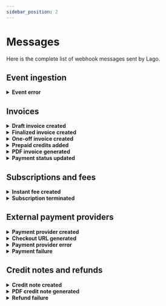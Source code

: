 ```yaml
---
sidebar_position: 2
---
```


# Messages
Here is the complete list of webhook messages sent by Lago.

## Event ingestion

<details className="custom-toggle">
<summary><b>Event error</b></summary>
This webhook is sent when there is an error related to the creation of an event.

```json
{
  "webhook_type": "event.error",
  "object_type": "event_error",
  "event_error": {
    "status": 422,
    "error": "Unprocessable entity",
    "message": "code does not exist",
    "input_params": {
      "transaction_id": "__transaction_id__",
      "external_customer_id": "customer123",
      "code": "code123"
    }
  }
}
```

| Attributes | Description |
| -----------| ----------- |
| **status** &nbsp &nbsp <Type>String</Type> &nbsp &nbsp <NotNullable>Not null</NotNullable> | HTTP status of the error. Possible statuses are `404` or `422` |
| **error** &nbsp &nbsp <Type>String</Type> &nbsp &nbsp <NotNullable>Not null</NotNullable> | HTTP error code. Possible errors are `Not found` or `Unprocessable entity` |
| **message** &nbsp &nbsp <Type>String</Type> &nbsp &nbsp <NotNullable>Not null</NotNullable> | Error code. See next list for the description of each error code. |
| **input_params** &nbsp &nbsp <Type>JSON</Type> &nbsp &nbsp <NotNullable>Not null</NotNullable> | JSON provided at event creation |

| Code | Description |
|--|--|
| **billable_metric_not_found** &nbsp &nbsp <Type>404</Type> | No billable metric matches the given code |
| **customer_not_found** &nbsp &nbsp <Type>404</Type> | No customer matches the external id |
| **subscription_not_found** &nbsp &nbsp <Type>404</Type> | No subscription matches the given external subscription id |
| **invalid_argument** &nbsp &nbsp <Type>422</Type> | No subscription matches the given external subscription id |
| **invalid_recurring_resource** &nbsp &nbsp <Type>422</Type> | Provided recurring resource for persisted event is invalid |
</details>

## Invoices

<details className="custom-toggle">
<summary><b>Draft invoice created</b></summary>
Sent when a new invoice is in draft.

```json
{
  "webhook_type": "invoice.drafted",
  "object_type": "invoice",
  "invoice": {
    "lago_id": "10pb140c-0e7a-44dc-bdff-b683d0770et9",
    "sequential_id": 2,
    "number": "LAG-1234-001-002",
    "issuing_date": "2023-01-22",
    "invoice_type": "subscription",
    "status": "draft",
    "payment_status": "pending",
    "amount_cents": 5500,
    "amount_currency": "USD",
    "vat_amount_cents": 0,
    "vat_amount_currency": "USD",
    "credit_amount_cents": 0,
    "credit_amount_currency": "USD",
    "total_amount_cents": 5500,
    "total_amount_currency": "USD",
    "file_url": null,
    "legacy": false,
    "customer": {
      "lago_id": "578df9d1-a5b5-abc4-b1cd-cc123159cdj3",
      "external_id": "customer_1234",
      "name": "Helen Ross",
      "sequential_id": 26,
      "slug": "LAG-X575-026",
      "created_at": "2023-01-11T06:59:44Z",
      "country": null,
      "address_line1": null,
      "address_line2": null,
      "state": null,
      "zipcode": null,
      "email": null,
      "city": null,
      "url": null,
      "phone": null,
      "logo_url": null,
      "legal_name": null,
      "legal_number": null,
      "currency": "USD",
      "timezone": null,
      "applicable_timezone": "Europe/Paris",
      "billing_configuration": {
        "invoice_grace_period": null,
        "payment_provider": null,
        "vat_rate": null
      }
    },
    "subscriptions": [
      {
        "lago_id": "00911bba-d074-1234-abcd-00d4e57746mm",
        "external_id": "07cc066d-1234-5678-xyzw-e42ea21e6307",
        "lago_customer_id": "578df9d1-a5b5-abc4-b1cd-cc123159cdj3",
        "external_customer_id": "customer_1234",
        "name": "",
        "plan_code": "corporate",
        "status": "active",
        "billing_time": "anniversary",
        "subscription_at": "2023-01-17T15:44:16Z",
        "started_at": "2023-01-17T15:44:16Z",
        "terminated_at": null,
        "canceled_at": null,
        "created_at": "2023-01-17T15:44:39Z",
        "previous_plan_code": null,
        "next_plan_code": null,
        "downgrade_plan_date": null,
        "subscription_date": "2023-01-17"
      }
    ],
    "fees": [
      {
        "lago_id": "12345678-ebea-47de-ghjk-bbbfd42755f3",
        "lago_group_id": null,
        "lago_true_up_fee_id": null,
        "lago_true_up_parent_fee_id": null,
        "item": {
          "type": "subscription",
          "code": "corporate",
          "name": "Corporate"
        },
        "amount_cents": 5500,
        "amount_currency": "USD",
        "vat_amount_cents": 0,
        "vat_amount_currency": "USD",
        "total_amount_cents": 5500,
        "total_amount_currency": "EUR",
        "units": "1.0",
        "events_count": null
      }
    ],
    "credits": []
  }
}
```

| Attributes | Description |
| -----------| ----------- |
| **invoice** &nbsp &nbsp <Type>JSON</Type> &nbsp &nbsp <NotNullable>Not nullable</NotNullable> | [Invoice object](../invoices/invoice-object) |
</details>

<details className="custom-toggle">
<summary><b>Finalized invoice created</b></summary>
Sent when an invoice is finalized.

This will allow your application to proceed with the billing.

```json
{
  "webhook_type": "invoice.created",
  "object_type": "invoice",
  "invoice": {
    "lago_id": "5eb02857-a71e-4ea2-bcf9-57d3a41bc6ba",
    "sequential_id": 2,
    "number": "LAG-1234-001-002",
    "issuing_date": "2022-04-29",
    "invoice_type": "subscription",
    "status": "finalized",
    "payment_status": "succeeded",
    "amount_cents": 100,
    "amount_currency": "EUR",
    "vat_amount_cents": 20,
    "vat_amount_currency": "EUR",
    "total_amount_cents": 120,
    "total_amount_currency": "EUR",
    "file_url": "https://getlago.com/invoice/file",
    "customer": {
      "lago_id": "99a6094e-199b-4101-896a-54e927ce7bd7",
      "sequential_id": 1,
      "slug": "LAG-1234-001",
      "external_id": "5eb02857-a71e-4ea2-bcf9-57d3a41bc6ba",
      "address_line1": "5230 Penfield Ave",
      "address_line2": null,
      "city": "Woodland Hills",
      "country": "US",
      "created_at": "2022-04-29T08:59:51Z",
      "email": "dinesh@piedpiper.test",
      "legal_name": "Coleman-Blair",
      "legal_number": "49-008-2965",
      "logo_url": "http://hooli.com/logo.png",
      "name": "Gavin Belson",
      "phone": "1-171-883-3711 x245",
      "state": "CA",
      "url": "http://hooli.com",
      "vat_rate": 20.0,
      "zipcode": "91364"
    },
    "subscriptions": [
        {
        "lago_id": "b7ab2926-1de8-4428-9bcd-779314ac129b",
        "external_id": "susbcription_external_id",
        "lago_customer_id": "99a6094e-199b-4101-896a-54e927ce7bd7",
        "external_customer_id": "5eb02857-a71e-4ea2-bcf9-57d3a41bc6ba",
        "canceled_at": "2022-04-29T08:59:51Z",
        "created_at": "2022-04-29T08:59:51Z",
        "plan_code": "new_code",
        "started_at": "2022-04-29T08:59:51Z",
        "status": "active",
        "terminated_at": null
      }
    ],
    "fees": [
      {
        "lago_id": "b7ab2926-1de8-4428-9bcd-779314ac129b",
        "lago_group_id": null,
        "lago_true_up_fee_id": null,
        "lago_true_up_parent_fee_id": null,
        "item": {
          "type": "subscription",
          "code": "plan_code",
          "name": "Plan"
        },
        "amount_cents": 100,
        "amount_currency": "EUR",
        "vat_amount_cents": 20,
        "vat_amount_currency": "EUR",
        "total_amount_cents": 120,
        "total_amount_currency": "EUR",
        "units": "0.32",
        "events_count": 23
      }
    ],
    "credits": [
      {
        "lago_id": "b7ab2926-1de8-4428-9bcd-779314ac129b",
        "item": {
          "lago_id": "b7ab2926-1de8-4428-9bcd-779314ac129b",
          "type": "coupon",
          "code": "coupon_code",
          "name": "Coupon"
        },
        "amount_cents": 100,
        "amount_currency": "EUR"
      }
    ]
  }
}
```

| Attributes | Description |
| -----------| ----------- |
| **invoice** &nbsp &nbsp <Type>JSON</Type> &nbsp &nbsp <NotNullable>Not nullable</NotNullable> | [Invoice object](../invoices/invoice-object) |
</details>

<details className="custom-toggle">
<summary><b>One-off invoice created</b></summary>
Sent when a one-off invoice is created. Only add-ons can be applied to one-off invoices.

```json
{
  "webhook_type": "invoice.one_off_created",
  "object_type": "invoice",
  "invoice": {
    "lago_id": "b7b6a31f-b81b-4ae5-a9c8-05c407e47416",
    "sequential_id": 4,
    "number": "ONE-0499-001-004",
    "issuing_date": "2023-05-05",
    "invoice_type": "one_off",
    "status": "finalized",
    "payment_status": "pending",
    "currency": "USD",
    "fees_amount_cents": 25000,
    "vat_amount_cents": 2500,
    "coupons_amount_cents": 0,
    "credit_notes_amount_cents": 0,
    "sub_total_vat_excluded_amount_cents": 25000,
    "sub_total_vat_included_amount_cents": 27500,
    "total_amount_cents": 27500,
    "prepaid_credit_amount_cents": 0,
    "file_url": null,
    "version_number": 3,
    "legacy": false,
    "amount_currency": "USD",
    "vat_amount_currency": "USD",
    "credit_amount_currency": "USD",
    "total_amount_currency": "USD",
    "amount_cents": 25000,
    "credit_amount_cents": 0,
    "customer": {
      "lago_id": "37cee916-5751-4665-9774-aa05bb1a2ffd",
      "external_id": "5eb02857-a71e-4ea2-bcf9-57d3a41bc6ba",
      "name": "Gavin Belson",
      "sequential_id": 1,
      "slug": "TWI-2B86-001",
      "created_at": "2022-06-01T09:01:12Z",
      "country": "US",
      "address_line1": "5230 Penfield Ave",
      "address_line2": null,
      "state": "CA",
      "zipcode": "91364",
      "email": "dinesh@piedpiper.test",
      "city": "Woodland Hills",
      "url": "http://hooli.com",
      "phone": "1-171-883-3711 x245",
      "logo_url": "http://hooli.com/logo.png",
      "legal_name": "Coleman-Blair",
      "legal_number": "49-008-2965",
      "currency": "USD",
      "timezone": null,
      "applicable_timezone": "UTC",
      "billing_configuration": {
        "invoice_grace_period": null,
        "payment_provider": null,
        "vat_rate": 0,
        "document_locale": null
      }
    },
    "fees": [
      {
        "lago_id": "5fe06606-25c8-4aa8-bce8-a19a12383d51",
        "lago_group_id": null,
        "lago_invoice_id": "b7b6a31f-b81b-4ae5-a9c8-05c407e47416",
        "lago_true_up_fee_id": null,
        "lago_true_up_parent_fee_id": null,
        "item": {
          "type": "add_on",
          "code": "setup_fee",
          "name": "Setup Fee",
          "lago_item_id": "b3f1967d-bf84-44a7-b3e9-207024a6aaa5",
          "item_type": "AddOn"
        },
        "amount_cents": 5000,
        "amount_currency": "USD",
        "vat_amount_cents": 500,
        "vat_amount_currency": "USD",
        "total_amount_cents": 5500,
        "total_amount_currency": "USD",
        "units": "5.0",
        "description": "",
        "unit_amount_cents": 1000,
        "events_count": null,
        "payment_status": "pending",
        "created_at": "2023-05-05T15:05:27Z",
        "succeeded_at": null,
        "failed_at": null,
        "refunded_at": null
      },
      {
        "lago_id": "a74705a1-05f2-41cb-b315-ab0c858c215d",
        "lago_group_id": null,
        "lago_invoice_id": "b7b6a31f-b81b-4ae5-a9c8-05c407e47416",
        "lago_true_up_fee_id": null,
        "lago_true_up_parent_fee_id": null,
        "item": {
          "type": "add_on",
          "code": "customer_success_fee",
          "name": "Customer Success",
          "lago_item_id": "66b75fbf-3410-4251-9105-b4b3d5922a1d",
          "item_type": "AddOn"
        },
        "amount_cents": 20000,
        "amount_currency": "USD",
        "vat_amount_cents": 2000,
        "vat_amount_currency": "USD",
        "total_amount_cents": 22000,
        "total_amount_currency": "USD",
        "units": "1.0",
        "description": "My new description",
        "unit_amount_cents": 20000,
        "events_count": null,
        "payment_status": "pending",
        "created_at": "2023-05-05T15:05:27Z",
        "succeeded_at": null,
        "failed_at": null,
        "refunded_at": null
      }
    ]
  }
}
```

| Attributes | Description |
| -----------| ----------- |
| **invoice** &nbsp &nbsp <Type>JSON</Type> &nbsp &nbsp <NotNullable>Not nullable</NotNullable> | [Invoice object](../invoices/invoice-object) |
</details>

<details className="custom-toggle">
<summary><b>Prepaid credits added</b></summary>
Sent when prepaid credits have been added to the customer's wallet.

You can use this information to generate a PDF invoice or collect the payment.

```json
{
  "webhook_type": "invoice.paid_credit_added",
  "object_type": "invoice",
  "invoice": {
    "lago_id": "0e77ace9-68ba-0000-aaaa-999888c43f75",
    "sequential_id": 14,
    "number": "SEL-AZ22-034-014",
    "issuing_date": "2023-04-24",
    "invoice_type": "credit",
    "status": "finalized",
    "payment_status": "pending",
    "currency": "USD",
    "fees_amount_cents": 100,
    "amount_cents": 100,
    "vat_amount_cents": 0,
    "coupons_amount_cents": 0,
    "credit_notes_amount_cents": 0,
    "credit_amount_cents": 0,
    "total_amount_cents": 100,
    "prepaid_credit_amount_cents": 0,
    "file_url": null,
    "version_number": 2,
    "legacy": false,
    "amount_currency": "USD",
    "vat_amount_currency": "USD",
    "credit_amount_currency": "USD",
    "total_amount_currency": "USD",
    "customer": {
      "lago_id": "0e77ace9-68ba-1111-bbbb-999888c43f75",
      "external_id": "customer_1234",
      "name": "James White",
      "sequential_id": 34,
      "slug": "SEL-AZ22-034",
      "created_at": "2023-04-19T21:49:37Z",
      "country": null,
      "address_line1": null,
      "address_line2": null,
      "state": null,
      "zipcode": null,
      "email": null,
      "city": null,
      "url": null,
      "phone": null,
      "logo_url": null,
      "legal_name": null,
      "legal_number": null,
      "currency": "USD",
      "timezone": null,
      "applicable_timezone": "UTC",
      "billing_configuration": {
        "invoice_grace_period": null,
        "payment_provider": null,
        "vat_rate": null,
        "document_locale": null
      }
    },
    "fees": [
      {
        "lago_id": "0e77ace9-68ba-3333-hhhh-999888c43f75",
        "lago_group_id": null,
        "lago_invoice_id": "0e77ace9-68ba-4444-pppp-999888c43f75",
        "lago_true_up_fee_id": null,
        "lago_true_up_parent_fee_id": null,
        "item": {
          "type": "credit",
          "code": "credit",
          "name": "credit",
          "lago_item_id": "0e77ace9-68ba-9999-rrrr-999888c43f75",
          "item_type": "WalletTransaction"
        },
        "amount_cents": 100,
        "amount_currency": "USD",
        "vat_amount_cents": 0,
        "vat_amount_currency": "USD",
        "total_amount_cents": 100,
        "total_amount_currency": "USD",
        "units": "1.0",
        "events_count": null,
        "external_subscription_id": null,
        "payment_status": "pending",
        "created_at": "2023-04-24T08:47:43Z",
        "succeeded_at": null,
        "failed_at": null,
        "refunded_at": null
      }
    ]
  }
}
```

| Attributes | Description |
| -----------| ----------- |
| **invoice** &nbsp &nbsp <Type>JSON</Type> &nbsp &nbsp <NotNullable>Not nullable</NotNullable> | [Invoice object](../invoices/invoice-object) |
</details>


<details className="custom-toggle">
<summary><b>PDF invoice generated</b></summary>
Sent when the PDF file has been generated for a customer invoice.

This will allow your application to retrieve the PDF invoice.

```json
{
  "webhook_type": "invoice.generated",
  "object_type": "invoice",
  "invoice": {
    "lago_id": "5eb02857-a71e-4ea2-bcf9-57d3a41bc6ba",
    "sequential_id": 2,
    "number": "LAG-1234-001-002",
    "from_date": "2022-04-01",
    "to_date": "2022-04-30",
    "charges_from_date": "2022-04-01",
    "issuing_date": "",
    "amount_cents": 100,
    "amount_currency": "EUR",
    "vat_amount_cents": 20,
    "vat_amount_currency": "EUR",
    "total_amount_cents": 120,
    "total_amount_currency": "EUR",
    "file_url": "https://getlago.com/invoice/file",
  }
}
```

| Attributes | Description |
| -----------| ----------- |
| **invoice** &nbsp &nbsp <Type>JSON</Type> &nbsp &nbsp <NotNullable>Not nullable</NotNullable> | [Invoice object](../invoices/invoice-object) |
</details>

<details className="custom-toggle">
<summary><b>Payment status updated</b></summary>
Sent when the payment status of an invoice is updated based on information provided by the PSP.

```json
{
  "webhook_type": "invoice.payment_status_updated",
  "object_type": "invoice",
  "invoice": {
    "lago_id": "68133479-abcd-1234-5678-jklm437da000",
    "sequential_id": 1,
    "number": "SEL-AZ22-040-XXX",
    "issuing_date": "2023-04-24",
    "invoice_type": "subscription",
    "status": "finalized",
    "payment_status": "succeeded",
    "currency": "USD",
    "fees_amount_cents": 70,
    "amount_cents": 70,
    "vat_amount_cents": 11,
    "coupons_amount_cents": 0,
    "credit_notes_amount_cents": 0,
    "credit_amount_cents": 0,
    "total_amount_cents": 81,
    "prepaid_credit_amount_cents": 0,
    "file_url": null,
    "version_number": 2,
    "legacy": false,
    "amount_currency": "USD",
    "vat_amount_currency": "USD",
    "credit_amount_currency": "USD",
    "total_amount_currency": "USD"
  }
}
```

| Attributes | Description |
| -----------| ----------- |
| **invoice** &nbsp &nbsp <Type>JSON</Type> &nbsp &nbsp <NotNullable>Not nullable</NotNullable> | [Invoice object](../invoices/invoice-object) |
</details>


## Subscriptions and fees

<details className="custom-toggle">
<summary><b>Instant fee created</b></summary>
Sent when a fee for a charge to be paid in advance is created.

You can use this information to collect the payment of the `pay_in_advance` fee.

```json
{
  "webhook_type": "fee.created",
  "object_type": "fee",
  "fee": {
    "lago_id": "6be23c42-47d2-45a3-9770-5b3572f225c3",
    "lago_group_id": "5b4881e3-b451-472e-9e03-d99379550743",
    "lago_true_up_fee_id": null,
    "lago_true_up_parent_fee_id": null,
    "item": {
      "type": "subscription",
      "code": "plan_code",
      "name": "Plan"
    },
    "amount_cents": 100,
    "amount_currency": "EUR",
    "vat_amount_cents": 20,
    "vat_amount_currency": "EUR",
    "total_amount_cents": 120,
    "total_amount_currency": "EUR",
    "units": "0.32",
    "events_count": 23
  }
}
```

| Attributes | Description |
| -----------| ----------- |
| **fee** &nbsp &nbsp <Type>JSON</Type> &nbsp &nbsp <NotNullable>Not nullable</NotNullable> | [Fee object](../fees/fee-object) |

</details>

<details className="custom-toggle">
<summary><b>Subscription terminated</b></summary>
Sent when a subscription is terminated.

```json
{
  "webhook_type": "subscription.terminated",
  "object_type": "subscription",
  "subscription": {
    "lago_id": "0fd99089-b15a-abcd-1234-a8292df18990",
    "external_id": "custom_sub_id_1234",
    "lago_customer_id": "27b9c2d9-abcd-1234-898f-hyt29a8e0eea",
    "external_customer_id": "customer_1234",
    "name": "",
    "plan_code": "premium",
    "status": "terminated",
    "billing_time": "anniversary",
    "subscription_at": "2023-01-11T10:51:29Z",
    "started_at": "2023-01-11T10:51:29Z",
    "terminated_at": "2023-01-24T14:53:02Z",
    "canceled_at": null,
    "created_at": "2023-01-11T10:51:34Z",
    "previous_plan_code": null,
    "next_plan_code": null,
    "downgrade_plan_date": null,
    "subscription_date": "2023-01-11"
  }
}
```

| Attributes | Description |
| -----------| ----------- |
| **subscription** &nbsp &nbsp <Type>JSON</Type> &nbsp &nbsp <NotNullable>Not nullable</NotNullable> | [Subscription object](../subscriptions/subscription-object) |
</details>


## External payment providers

<details className="custom-toggle">
<summary><b>Payment provider created</b></summary>
This webhook is sent when a customer is successfully created in the payment provider's application.

This allows you to retrieve the identifier assigned to the customer by the payment service provider.

```json
{
  "webhook_type": "customer.payment_provider_created",
  "object_type": "customer",
  "customer": {
    "lago_id": "99a6094e-199b-4101-896a-54e927ce7bd7",
    "external_id": "5eb02857-a71e-4ea2-bcf9-57d3a41bc6ba",
    "address_line1": "5230 Penfield Ave",
    "address_line2": null,
    "city": "Woodland Hills",
    "country": "US",
    "created_at": "2022-04-29T08:59:51Z",
    "email": "dinesh@piedpiper.test",
    "legal_name": "Coleman-Blair",
    "legal_number": "49-008-2965",
    "logo_url": "http://hooli.com/logo.png",
    "name": "Gavin Belson",
    "phone": "1-171-883-3711 x245",
    "state": "CA",
    "url": "http://hooli.com",
    "vat_rate": 12.5,
    "zipcode": "91364",
    "billing_configuration": {
      "payment_provider": "stripe",
      "provider_customer_id": "cus_12345"
    }
  }
}
```

| Attributes | Description |
| -----------| ----------- |
| **customer** &nbsp &nbsp <Type>JSON</Type> &nbsp &nbsp <NotNullable>Not nullable</NotNullable> | [Customer object](../customers/customer-object) |
</details>


<details className="custom-toggle">
<summary><b>Checkout URL generated</b></summary>
Sent when a new customer is created through integration with GoCardless.

Includes the URL that should be used to set up the [direct debit mandate](../../guide/payments/gocardless-integration#direct-debit).

```json
{
  "webhook_type": "customer.checkout_url_generated",
  "object_type": "payment_provider_customer_checkout_url",
  "payment_provider_customer_checkout_url": {
    "lago_customer_id": "99a6094e-199b-4101-896a-54e927ce7bd7",
    "external_customer_id": "5eb02857-a71e-4ea2-bcf9-57d3a41bc6ba",
    "payment_provider": "gocardless",
    "checkout_url": "__CUSTOM_CHECKOUT_URL__"
  }
}
```

| Attributes | Description |
| -----------| ----------- |
| **lago_customer_id** &nbsp &nbsp <Type>String</Type> &nbsp &nbsp <NotNullable>Not null</NotNullable> | Unique identifer of the customer in Lago |
| **external_customer_id** &nbsp &nbsp <Type>String</Type> &nbsp &nbsp <NotNullable>Not null</NotNullable> | Unique identifer of the customer in your application |
| **payment_provider** &nbsp &nbsp <Type>String</Type> &nbsp &nbsp <NotNullable>Not null</NotNullable> | Default payment provider for this customer |
| **checkout_url** &nbsp &nbsp <Type>String</Type> &nbsp &nbsp <NotNullable>Not null</NotNullable> | URL that should be used to set up the direct debit mandate |
</details>

<details className="custom-toggle">
<summary><b>Payment provider error</b></summary>
This webhook is sent when there is an error related to the creation of a customer in the payment provider's application.

You should review the customer's data.

```json
{
  "webhook_type": "customer.payment_provider_error",
  "object_type": "payment_provider_customer_error",
  "payment_provider_customer_error": {
    "lago_id": "5eb02857-a71e-4ea2-bcf9-57d3a41bc6ba",
    "external_id": "5eb02857-a71e-4ea2-bcf9-57d3a41bc6ba",
    "payment_provider": "stripe",
    "provider_error": {
      "message": "Invalid email address",
      "error_code": "email_invalid"
    }
  }
}
```

| Attributes | Description |
| -----------| ----------- |
| **lago_id** &nbsp &nbsp <Type>String</Type> &nbsp &nbsp <NotNullable>Not null</NotNullable> | Unique identifer of the customer in Lago application |
| **external_id** &nbsp &nbsp <Type>String</Type> &nbsp &nbsp <NotNullable>Not null</NotNullable> | Unique identifer of the customer in your application |
| **payment_provider** &nbsp &nbsp <Type>String</Type> | Payment provider used to process the payment |
| **provider_error[message]** &nbsp &nbsp <Type>String</Type> | Error message sent by the payment provider |
| **provider_error[error_code]** &nbsp &nbsp <Type>String</Type> | Error code sent by the payment provider |
</details>

<details className="custom-toggle">
<summary><b>Payment failure</b></summary>
Sent when there is an error related to the payment process.

Usually occurs when no valid payment method is defined for the customer in the payment service provider's application.

```json
{
  "webhook_type": "invoice.payment_failure",
  "object_type": "payment_provider_invoice_payment_error",
  "payment_provider_invoice_payment_error": {
    "lago_invoice_id": "5eb02857-a71e-4ea2-bcf9-57d3a41bc6ba",
    "lago_customer_id": "99a6094e-199b-4101-896a-54e927ce7bd7",
    "external_customer_id": "5eb02857-a71e-4ea2-bcf9-57d3a41bc6ba",
    "provider_customer_id": "cus_123456",
    "payment_provider": "stripe",
    "provider_error": {
      "message": "Cannot charge a customer that has no active card",
      "error_code": "missing"
    }
  }
}
```

| Attributes | Description |
| -----------| ----------- |
| **lago_invoice_id** &nbsp &nbsp <Type>String</Type> &nbsp &nbsp <NotNullable>Not null</NotNullable> | Unique identifer of the invoice in Lago application |
| **lago_customer_id** &nbsp &nbsp <Type>String</Type> &nbsp &nbsp <NotNullable>Not null</NotNullable> | Unique identifer of the customer in Lago application |
| **external_customer_id** &nbsp &nbsp <Type>String</Type> &nbsp &nbsp <NotNullable>Not null</NotNullable> | Unique identifer of the customer in your application |
| **provider_customer_id** &nbsp &nbsp <Type>String</Type> &nbsp &nbsp <NotNullable>Not null</NotNullable> | Unique identifer of the customer in payment provider application |
| **payment_provider** &nbsp &nbsp <Type>String</Type> | Payment provider used to process the payment |
| **provider_error[message]** &nbsp &nbsp <Type>String</Type> | Error message sent by the payment provider |
| **provider_error[error_code]** &nbsp &nbsp <Type>String</Type> | Error code sent by the payment provider |
</details>


## Credit notes and refunds

<details className="custom-toggle">
<summary><b>Credit note created</b></summary>
Sent when a new credit note has been issued for a customer.

This will allow your application to proceed with the refund.

```json
{
  "webhook_type": "credit_note.created",
  "object_type": "credit_note",
  "credit_note": {
    "lago_id": "5eb02857-a71e-4ea2-bcf9-57d3a41bc6ba",
    "sequential_id": 2,
    "number": "LAG-1234-CN2",
    "lago_invoice_id": "5eb02857-a71e-4ea2-bcf9-57d3a41bc6ba",
    "invoice_number": "LAG-1234",
    "issuing_date": "2022-12-06",
    "credit_status": "available",
    "refund_status": "pending",
    "reason": "other",
    "description": "Free text",
    "total_amount_cents": 120,
    "total_amount_currency": "EUR",
    "credit_amount_cents": 100,
    "credit_amount_currency": "EUR",
    "refund_amount_cents": 0,
    "refund_amount_currency": "EUR",
    "balance_amount_cents": 100,
    "balance_amount_currency": "EUR",
    "vat_amount_cents": 20,
    "vat_amount_currency": "EUR",
    "sub_total_vat_excluded_amount_cents": 100,
    "sub_total_vat_excluded_amount_currency": "EUR",
    "created_at": "2022-10-06 09:52:00",
    "updated_at": "2022-10-06 09:52:00",
    "file_url": "https://getlago.com/credit_note/file",
    "items": [
      {
        "lago_id": "5eb02857-a71e-4ea2-bcf9-57d3a41bc6ba",
        "amount_cents": 100,
        "amount_currency": "EUR",
        "fee":       {
          "lago_id": "5eb02857-a71e-4ea2-bcf9-57d3a41bc6ba",
          "item": {
            "type": "charge",
            "code": "user_seats",
            "name": "User Seats"
          },
          "amount_cents": 100,
          "amount_currency": "",
          "vat_amount_cents": 20,
          "vat_amount_currency": "EUR",
          "total_amount_cents": 120,
          "total_amount_currency": "EUR",
          "units": 12.6,
          "events_count": 10
        }
      }
    ]
  }
}
```

| Attributes | Description |
| -----------| ----------- |
| **credit_note** &nbsp &nbsp <Type>JSON</Type> &nbsp &nbsp <NotNullable>Not nullable</NotNullable> | [Credit note object](../credit_notes/credit-note-object) |
</details>


<details className="custom-toggle">
<summary><b>PDF credit note generated</b></summary>
Sent when the PDF file has been generated for a credit note.

This will allow your application to retrieve the PDF credit note.

```json
{
  "webhook_type": "credit_note.generated",
  "object_type": "credit_note",
    "credit_note": {
    "lago_id": "5eb02857-a71e-4ea2-bcf9-57d3a41bc6ba",
    "sequential_id": 2,
    "number": "LAG-1234-CN2",
    "lago_invoice_id": "5eb02857-a71e-4ea2-bcf9-57d3a41bc6ba",
    "invoice_number": "LAG-1234",
    "issuing_date": "2022-12-06",
    "credit_status": "available",
    "refund_status": "pending",
    "reason": "other",
    "description": "Free text",
    "total_amount_cents": 120,
    "total_amount_currency": "EUR",
    "credit_amount_cents": 100,
    "credit_amount_currency": "EUR",
    "refund_amount_cents": 0,
    "refund_amount_currency": "EUR",
    "balance_amount_cents": 100,
    "balance_amount_currency": "EUR",
    "vat_amount_cents": 20,
    "vat_amount_currency": "EUR",
    "sub_total_vat_excluded_amount_cents": 100,
    "sub_total_vat_excluded_amount_currency": "EUR",
    "created_at": "2022-10-06 09:52:00",
    "updated_at": "2022-10-06 09:52:00",
    "file_url": "https://getlago.com/credit_note/file",
    "items": [
      {
        "lago_id": "5eb02857-a71e-4ea2-bcf9-57d3a41bc6ba",
        "amount_cents": 100,
        "amount_currency": "EUR",
        "fee":       {
          "lago_id": "5eb02857-a71e-4ea2-bcf9-57d3a41bc6ba",
          "item": {
            "type": "charge",
            "code": "user_seats",
            "name": "User Seats"
          },
          "amount_cents": 100,
          "amount_currency": "",
          "vat_amount_cents": 20,
          "vat_amount_currency": "EUR",
          "total_amount_cents": 120,
          "total_amount_currency": "EUR",
          "units": 12.6,
          "events_count": 10
        }
      }
    ]
  }
}
```

| Attributes | Description |
| -----------| ----------- |
| **credit_note** &nbsp &nbsp <Type>JSON</Type> &nbsp &nbsp <NotNullable>Not nullable</NotNullable> | [Credit note object](../credit_notes/credit-note-object) |
</details>


<details className="custom-toggle">
<summary><b>Refund failure</b></summary>
This webhook is sent when there is an error related to a credit note refund of a payment previously created on a payment provider.

```json
{
  "webhook_type": "credit_note.refund_failure",
  "object_type": "payment_provider_customer_error",
  "credit_note_payment_provider_refund_error": {
    "lago_credit_note_id": "5eb02857-a71e-4ea2-bcf9-57d3a41bc6ba",
    "lago_customer_id": "5eb02857-a71e-4ea2-bcf9-57d3a41bc6ba",
    "external_customer_id": "5eb02857-a71e-4ea2-bcf9-57d3a41bc6ba",
    "provider_customer_id": "5eb02857-a71e-4ea2-bcf9-57d3a41bc6ba",
    "payment_provider": "stripe",
    "provider_error": {
      "message": "error message",
      "code": "error_code"
    },
  }
}
```

| Attributes | Description |
| -----------| ----------- |
| **lago_credit_note_id** &nbsp &nbsp <Type>String</Type> &nbsp &nbsp <NotNullable>Not null</NotNullable> | Unique identifer of the credit note in Lago application |
| **lago_customer_id** &nbsp &nbsp <Type>String</Type> &nbsp &nbsp <NotNullable>Not null</NotNullable> | Unique identifer of the customer in Lago application |
| **external_customer_id** &nbsp &nbsp <Type>String</Type> &nbsp &nbsp <NotNullable>Not null</NotNullable> | Unique identifer of the customer in your application |
| **provider_customer_id** &nbsp &nbsp <Type>String</Type> &nbsp &nbsp <NotNullable>Not null</NotNullable> | Unique identifer of the customer in payment provider |
| **payment_provider** &nbsp &nbsp <Type>String</Type> &nbsp &nbsp <NotNullable>Not null</NotNullable> | Payment provider used to process the payment |
| **provider_error[message]** &nbsp &nbsp <Type>String</Type> | Error message sent by the payment provider |
| **provider_error[error_code]** &nbsp &nbsp <Type>String</Type> | Error message sent by the payment provider |
</details>